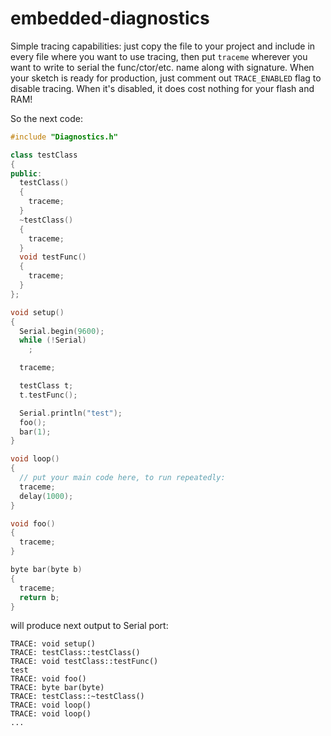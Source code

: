 # embedded-diagnostics

Simple tracing capabilities: just copy the file to your project and include in every file where you want to use tracing, then put `traceme` wherever you want to write to serial the func/ctor/etc. name along with signature. When your sketch is ready for production, just comment out `TRACE_ENABLED` flag to disable tracing. When it's disabled, it does cost nothing for your flash and RAM!

So the next code:
```C++
#include "Diagnostics.h"

class testClass
{
public:
  testClass()
  {
    traceme;
  }
  ~testClass()
  {
    traceme;
  }
  void testFunc()
  {
    traceme;
  }
};

void setup()
{
  Serial.begin(9600);
  while (!Serial)
    ;

  traceme;

  testClass t;
  t.testFunc();

  Serial.println("test");
  foo();
  bar(1);
}

void loop()
{
  // put your main code here, to run repeatedly:
  traceme;
  delay(1000);
}

void foo()
{
  traceme;
}

byte bar(byte b)
{
  traceme;
  return b;
}
```
will produce next output to Serial port:
```
TRACE: void setup()
TRACE: testClass::testClass()
TRACE: void testClass::testFunc()
test
TRACE: void foo()
TRACE: byte bar(byte)
TRACE: testClass::~testClass()
TRACE: void loop()
TRACE: void loop()
...
```
